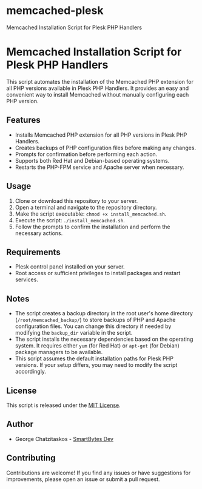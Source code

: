 # memcached-plesk
Memcached Installation Script for Plesk PHP Handlers
# Memcached Installation Script for Plesk PHP Handlers

This script automates the installation of the Memcached PHP extension for all PHP versions available in Plesk PHP Handlers. It provides an easy and convenient way to install Memcached without manually configuring each PHP version.

## Features

- Installs Memcached PHP extension for all PHP versions in Plesk PHP Handlers.
- Creates backups of PHP configuration files before making any changes.
- Prompts for confirmation before performing each action.
- Supports both Red Hat and Debian-based operating systems.
- Restarts the PHP-FPM service and Apache server when necessary.

## Usage

1. Clone or download this repository to your server.
2. Open a terminal and navigate to the repository directory.
3. Make the script executable: `chmod +x install_memcached.sh`.
4. Execute the script: `./install_memcached.sh`.
5. Follow the prompts to confirm the installation and perform the necessary actions.

## Requirements

- Plesk control panel installed on your server.
- Root access or sufficient privileges to install packages and restart services.

## Notes

- The script creates a backup directory in the root user's home directory (`/root/memcached_backup/`) to store backups of PHP and Apache configuration files. You can change this directory if needed by modifying the `backup_dir` variable in the script.
- The script installs the necessary dependencies based on the operating system. It requires either `yum` (for Red Hat) or `apt-get` (for Debian) package managers to be available.
- This script assumes the default installation paths for Plesk PHP versions. If your setup differs, you may need to modify the script accordingly.

## License

This script is released under the [MIT License](LICENSE).

## Author

- George Chatzitaskos - [SmartBytes Dev](https://smartbytes.gr)

## Contributing

Contributions are welcome! If you find any issues or have suggestions for improvements, please open an issue or submit a pull request.

